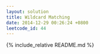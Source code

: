 ```yaml
---
layout: solution
title: Wildcard Matching
date: 2014-12-29 00:26:24 +0800
leetcode_id: 44
---
```

{% include_relative README.md %}
